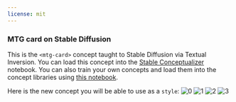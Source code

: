 ```yaml
---
license: mit
---
```

### MTG card on Stable Diffusion
This is the `<mtg-card>` concept taught to Stable Diffusion via Textual Inversion. You can load this concept into the [Stable Conceptualizer](https://colab.research.google.com/github/huggingface/notebooks/blob/main/diffusers/stable_conceptualizer_inference.ipynb) notebook. You can also train your own concepts and load them into the concept libraries using [this notebook](https://colab.research.google.com/github/huggingface/notebooks/blob/main/diffusers/sd_textual_inversion_training.ipynb).

Here is the new concept you will be able to use as a `style`:
![<mtg-card> 0](https://huggingface.co/sd-concepts-library/mtg-card/resolve/main/concept_images/0.jpeg)
![<mtg-card> 1](https://huggingface.co/sd-concepts-library/mtg-card/resolve/main/concept_images/3.jpeg)
![<mtg-card> 2](https://huggingface.co/sd-concepts-library/mtg-card/resolve/main/concept_images/1.jpeg)
![<mtg-card> 3](https://huggingface.co/sd-concepts-library/mtg-card/resolve/main/concept_images/2.jpeg)

